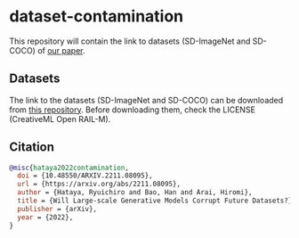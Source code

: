 # dataset-contamination

This repository will contain the link to datasets (SD-ImageNet and SD-COCO) of [our paper](https://arxiv.org/abs/2211.08095).

## Datasets

The link to the datasets (SD-ImageNet and SD-COCO) can be downloaded from [this repository](https://dmsgrdm.riken.jp/c24kn/).
Before downloading them, check the LICENSE (CreativeML Open RAIL-M).

## Citation

```bibtex
@misc{hataya2022contamination,
  doi = {10.48550/ARXIV.2211.08095},
  url = {https://arxiv.org/abs/2211.08095},
  author = {Hataya, Ryuichiro and Bao, Han and Arai, Hiromi},
  title = {Will Large-scale Generative Models Corrupt Future Datasets?},
  publisher = {arXiv},
  year = {2022},
}
```
